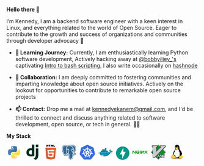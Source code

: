 **Hello there 👋**

I’m Kennedy, I am a backend software engineer with a keen interest in Linux, and everything related to the world of Open Source.
Eager to contribute to the growth and success of organizations and communities through developer advocacy 🥑

- **🌱 Learning Journey:** Currently, I am enthusiastically learning Python software development, 
Actively hacking away at [@bobbyiliev_'s](https://twitter.com/bobbyiliev_) captivating [Intro to bash scripting.](https://github.com/bobbyiliev/introduction-to-bash-scripting)
I also write occasionally on [hashnode](https://fusedtechie.hashnode.dev/)


- **💞 Collaboration:** I am deeply committed to fostering communities and imparting knowledge about open source initiatives.
Actively on the lookout for opportunities to contribute to remarkable open source projects

- **📫 Contact:** Drop me a mail at kennedyekanem@gmail.com, and I'd be thrilled to connect and
discuss anything related to software development, open source, or tech in general.  🚀🚀

**My Stack**
<div> 
<img src="https://github.com/devicons/devicon/blob/master/icons/python/python-original.svg" title="" alt="Python " width="40" height="40"/>&nbsp;
<img src="https://github.com/devicons/devicon/blob/master/icons/django/django-plain.svg" title="Django" alt=" " width="40" height="40"/>&nbsp;
<img src="https://github.com/devicons/devicon/blob/master/icons/html5/html5-original-wordmark.svg" title="HTML5" alt=" " width="40" height="40"/>&nbsp;
<img src="https://github.com/devicons/devicon/blob/master/icons/postgresql/postgresql-plain.svg" title="Postgresql" alt=" " width="40" height="40"/>&nbsp;  
 <span> 
<img src="https://github.com/devicons/devicon/blob/master/icons/kubernetes/kubernetes-plain.svg"  title="Kubernetes" alt="CSS" width="40" height="40"/>&nbsp;
<img src="https://github.com/devicons/devicon/blob/master/icons/docker/docker-original.svg" title="Docker" alt="CSS" width="40" height="40"/>&nbsp;
<img src="https://github.com/devicons/devicon/blob/master/icons/fastapi/fastapi-original.svg" title="FastApi" alt="CSS" width="35" height="35"/>&nbsp;
<img src="https://github.com/devicons/devicon/blob/master/icons/nginx/nginx-original.svg"  title="Nginx" alt="CSS" width="40" height="40"/>&nbsp;
<img src="https://github.com/devicons/devicon/blob/master/icons/vim/vim-original.svg" title="" alt="Vim " width="40" height="40"/>&nbsp;
<img src="https://github.com/devicons/devicon/blob/master/icons/linux/linux-original.svg" title="Linux" alt=" " width="40" height="40"/>&nbsp;
</div>
